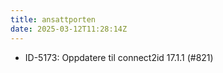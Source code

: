 ```yaml
---
title: ansattporten
date: 2025-03-12T11:28:14Z
---
```

- ID-5173: Oppdatere til connect2id 17.1.1 (#821)

